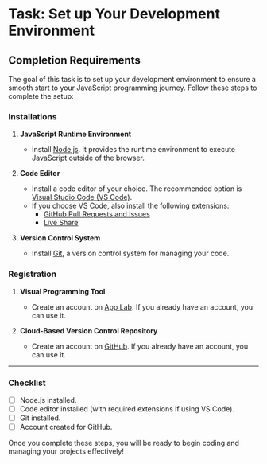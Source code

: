 # Task: Set up Your Development Environment

## Completion Requirements

The goal of this task is to set up your development environment to ensure a smooth start to your JavaScript programming journey. Follow these steps to complete the setup:

### Installations

1. **JavaScript Runtime Environment**
   - Install [Node.js](https://nodejs.org/). It provides the runtime environment to execute JavaScript outside of the browser.

2. **Code Editor**
   - Install a code editor of your choice. The recommended option is [Visual Studio Code (VS Code)](https://code.visualstudio.com/).
   - If you choose VS Code, also install the following extensions:
     - [GitHub Pull Requests and Issues](https://marketplace.visualstudio.com/items?itemName=GitHub.vscode-pull-request-github)
     - [Live Share](https://marketplace.visualstudio.com/items?itemName=MS-vsliveshare.vsliveshare)

3. **Version Control System**
   - Install [Git](https://git-scm.com/), a version control system for managing your code.

### Registration

1. **Visual Programming Tool**
   - Create an account on [App Lab](https://applab.io/). If you already have an account, you can use it.

2. **Cloud-Based Version Control Repository**
   - Create an account on [GitHub](https://github.com/). If you already have an account, you can use it.

---

### Checklist

- [ ] Node.js installed.
- [ ] Code editor installed (with required extensions if using VS Code).
- [ ] Git installed.
- [ ] Account created for GitHub.

Once you complete these steps, you will be ready to begin coding and managing your projects effectively!
